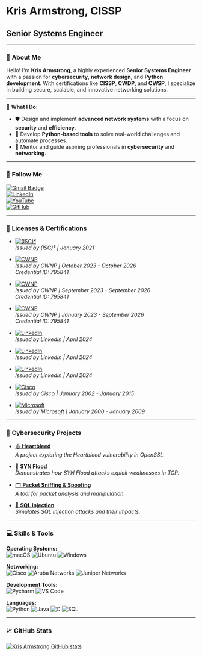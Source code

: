 # **Kris Armstrong, CISSP**  
## Senior Systems Engineer  

---

### 👋 **About Me**

Hello! I'm **Kris Armstrong**, a highly experienced **Senior Systems Engineer** with a passion for **cybersecurity**, **network design**, and **Python development**. With certifications like **CISSP**, **CWDP**, and **CWSP**, I specialize in building secure, scalable, and innovative networking solutions.

---

🌟 **What I Do:**
- 🛡️ Design and implement **advanced network systems** with a focus on **security** and **efficiency**.
- 🐍 Develop **Python-based tools** to solve real-world challenges and automate processes.
- 🤝 Mentor and guide aspiring professionals in **cybersecurity** and **networking**.

---

### 📡 **Follow Me**
[![Gmail Badge](https://img.shields.io/badge/-G--Mail-red?style=flat&logo=gmail&labelColor=white&link=mailto:kris.armstrong@gmail.com)](mailto:kris.armstrong@gmail.com)  
[![LinkedIn](https://img.shields.io/badge/LinkedIn-blue?style=flat&logo=linkedin&labelColor=blue)](https://www.linkedin.com/in/kris-armstrong-cissp/)  
[![YouTube](https://img.shields.io/youtube/channel/views/UCGplG9LjItnQ4S6wITgdJ7A?style=social)](https://www.youtube.com/channel/UCGplG9LjItnQ4S6wITgdJ7A)  
[![GitHub](https://img.shields.io/badge/-GitHub-181717?style=flat-square&logo=github&logoColor=white&link=https://github.com/krisarmstrong)](https://github.com/krisarmstrong)

---

### 🏅 **Licenses & Certifications**

- [![(ISC)²](https://img.shields.io/badge/-(ISC)²%20Certified%20Information%20Systems%20Security%20Professional%20(CISSP)-green?logo=security&logoColor=white)](https://www.isc2.org/Certifications/CISSP)  
  *Issued by (ISC)² | January 2021*
  
- [![CWNP](https://img.shields.io/badge/-Certified%20Wireless%20Design%20Professional%20(CWDP)-00599C?logo=cisco&logoColor=white)](https://www.cwnp.com/certifications/cwdp)  
  *Issued by CWNP | October 2023 - October 2026*  
  *Credential ID: 795841*

- [![CWNP](https://img.shields.io/badge/-Certified%20Wireless%20Security%20Professional%20(CWSP)-00599C?logo=cisco&logoColor=white)](https://www.cwnp.com/certifications/cwsp)  
  *Issued by CWNP | September 2023 - September 2026*  
  *Credential ID: 795841*

- [![CWNP](https://img.shields.io/badge/-Certified%20Wireless%20Network%20Administrator%20(CWNA)-00599C?logo=cisco&logoColor=white)](https://www.cwnp.com/certifications/cwna)  
  *Issued by CWNP | January 2023 - September 2026*  
  *Credential ID: 795841*
  
- [![LinkedIn](https://img.shields.io/badge/-Deep%20Dive%20into%20Open--Source%20Intelligence-0077B5?logo=linkedin&logoColor=white)](https://www.linkedin.com/learning/)  
  *Issued by LinkedIn | April 2024*

- [![LinkedIn](https://img.shields.io/badge/-Learning%20Cloud%20Computing:%20Core%20Concepts-0077B5?logo=linkedin&logoColor=white)](https://www.linkedin.com/learning/)  
  *Issued by LinkedIn | April 2024*

- [![LinkedIn](https://img.shields.io/badge/-Learning%20Threat%20Intelligence-0077B5?logo=linkedin&logoColor=white)](https://www.linkedin.com/learning/)  
  *Issued by LinkedIn | April 2024*

- [![Cisco](https://img.shields.io/badge/-Cisco%20Certified%20Network%20Professional%20(CCNP)-00599C?logo=cisco&logoColor=white)](https://www.cisco.com/)  
  *Issued by Cisco | January 2002 - January 2015*

- [![Microsoft](https://img.shields.io/badge/-Microsoft%20Certified%20Systems%20Engineer:%20Windows%202000%20Server%20(MCSE)-0078D4?logo=microsoft&logoColor=white)](https://www.microsoft.com/)  
  *Issued by Microsoft | January 2000 - January 2009*


---

### 🔐 **Cybersecurity Projects**

- [🩸 **Heartbleed**](https://github.com/adamalston/Heartbleed)  
  *A project exploring the Heartbleed vulnerability in OpenSSL.*

- [🌊 **SYN Flood**](https://github.com/adamalston/SYN-Flood)  
  *Demonstrates how SYN Flood attacks exploit weaknesses in TCP.*

- [🗂 **Packet Sniffing & Spoofing**](https://github.com/adamalston/Packet-Sniffing-and-Spoofing)  
  *A tool for packet analysis and manipulation.*

- [💉 **SQL Injection**](https://github.com/adamalston/SQL-Injection)  
  *Simulates SQL injection attacks and their impacts.*

---

### 💻 **Skills & Tools**

**Operating Systems:**  
![macOS](https://img.shields.io/badge/macOS-292e33?style=flat&logo=apple&logoColor=ffffff) ![Ubuntu](https://img.shields.io/badge/Ubuntu-000?style=flat&logo=ubuntu) ![Windows](https://img.shields.io/badge/Windows-000?style=flat&logo=windows&logoColor=blue)

**Networking:**  
![Cisco](https://img.shields.io/badge/Cisco-000?style=flat&logo=cisco) ![Aruba Networks](https://img.shields.io/badge/Aruba-000?style=flat&logo=HP) ![Juniper Networks](https://img.shields.io/badge/Juniper-000?style=flat&logo=junipernetworks)

**Development Tools:**  
![Pycharm](https://img.shields.io/badge/IDE-PyCharm-yellow?style=flat&logo=JetBrains) ![VS Code](https://img.shields.io/badge/IDE-VSCode-%23007ACC?style=flat&logo=Visual-studio-code)

**Languages:**  
![Python](https://img.shields.io/badge/-Python-000?&logo=Python) ![Java](https://img.shields.io/badge/-Java-000?&logo=Java&logoColor=007396) ![C](https://img.shields.io/badge/-C-000?&logo=C) ![SQL](https://img.shields.io/badge/-SQL-000?&logo=MySQL)

---

### 📈 **GitHub Stats**

[![Kris Armstrong GitHub stats](https://github-readme-stats.vercel.app/api?username=krisarmstrong&show_icons=true&theme=dark)](https://github.com/krisarmstrong)
